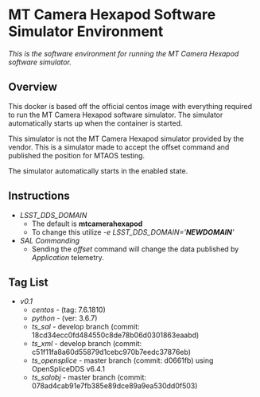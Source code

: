 # MT Camera Hexapod Software Simulator Environment

*This is the software environment for running the MT Camera Hexapod software simulator.*

## Overview
This docker is based off the official centos image with everything required to
run the MT Camera Hexapod software simulator. The simulator automatically starts
up when the container is started.

This simulator is not the MT Camera Hexapod simulator provided by the vendor. 
This is a simulator made to accept the offset command and published the position 
for MTAOS testing.

The simulator automatically starts in the enabled state.

## Instructions
- *LSST_DDS_DOMAIN*
    - The default is **mtcamerahexapod**
    - To change this utilize *-e LSST_DDS_DOMAIN='**NEWDOMAIN**'*
- *SAL Commanding*
    - Sending the *offset* command will change the data published by
    *Application* telemetry.

## Tag List
- *v0.1*
    - *centos* - (tag: 7.6.1810)
    - *python* - (ver: 3.6.7)
    - *ts_sal* - develop branch (commit: 18cd34ecc0fd484550c8de78b06d0301863eaabd)
    - *ts_xml* - develop branch (commit: c51f11fa8a60d55879d1cebc970b7eedc37876eb)
    - *ts_opensplice* - master branch (commit: d0661fb) using OpenSpliceDDS v6.4.1
    - *ts_salobj* - master branch (commit: 078ad4cab91e7fb385e89dce89a9ea530dd0f503)
